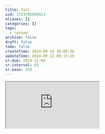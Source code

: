 ```yaml
---
title: fail
uid: 1723795596913
aliases: []
categories: []
tags:
  - review
archive: false
draft: false
todo: false
createTime: 2024-08-16 16:06:36
updateTime: 2024-09-12 08:13:25
sr-due: 2024-11-05
sr-interval: 63
sr-ease: 310
---
```


<iframe
  class="iframe_full"
  src="https://dict.youdao.com/result?word=fail&lang=en"
>
</iframe>
